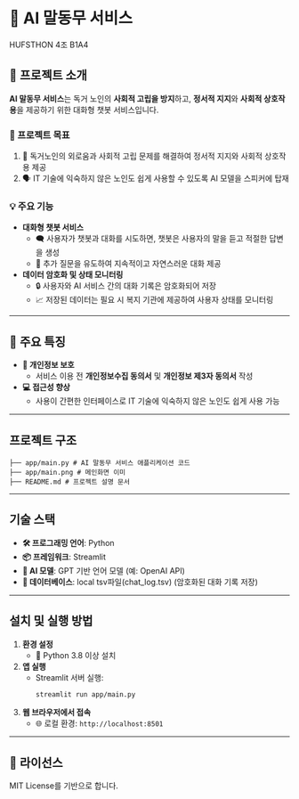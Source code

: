 # 🌟 AI 말동무 서비스  
HUFSTHON 4조 B1A4  


## 🧩 프로젝트 소개  
**AI 말동무 서비스**는 독거 노인의 **사회적 고립을 방지**하고, **정서적 지지**와 **사회적 상호작용**을 제공하기 위한 대화형 챗봇 서비스입니다.  

### 🎯 프로젝트 목표  
1. 🤝 독거노인의 외로움과 사회적 고립 문제를 해결하여 정서적 지지와 사회적 상호작용 제공  
2. 🗣️ IT 기술에 익숙하지 않은 노인도 쉽게 사용할 수 있도록 AI 모델을 스피커에 탑재  

### 💡 주요 기능  
- **대화형 챗봇 서비스**  
  - 🗨️ 사용자가 챗봇과 대화를 시도하면, 챗봇은 사용자의 말을 듣고 적절한 답변을 생성  
  - 💬 추가 질문을 유도하여 지속적이고 자연스러운 대화 제공  
- **데이터 암호화 및 상태 모니터링**  
  - 🔒 사용자와 AI 서비스 간의 대화 기록은 암호화되어 저장  
  - 📈 저장된 데이터는 필요 시 복지 기관에 제공하여 사용자 상태를 모니터링  

---

## 🌟 주요 특징  
- **🔐 개인정보 보호**  
  - 서비스 이용 전 **개인정보수집 동의서** 및 **개인정보 제3자 동의서** 작성  
- **💻 접근성 향상**  
  - 사용이 간편한 인터페이스로 IT 기술에 익숙하지 않은 노인도 쉽게 사용 가능  

---

## 프로젝트 구조  
```
├── app/main.py # AI 말동무 서비스 애플리케이션 코드
├── app/main.png # 메인화면 이미
├── README.md # 프로젝트 설명 문서
```


---

## 기술 스택  
- **🛠️ 프로그래밍 언어**: Python  
- **📦 프레임워크**: Streamlit
- **🤖 AI 모델**: GPT 기반 언어 모델 (예: OpenAI API)  
- **💾 데이터베이스**: local tsv파일(chat_log.tsv) (암호화된 대화 기록 저장) 

---

## 설치 및 실행 방법  
1. **환경 설정**  
   - 🐍 Python 3.8 이상 설치  
2. **앱 실행**  
   - Streamlit 서버 실행:  
     ```bash
     streamlit run app/main.py
     ```
3. **웹 브라우저에서 접속**  
   - 🌐 로컬 환경: `http://localhost:8501`  

---

## 📜 라이선스  
MIT License를 기반으로 합니다.

